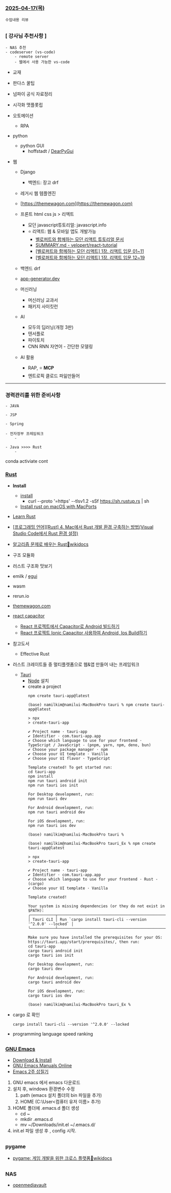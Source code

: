 ### [2025-04-17(목)](https://github.com/NAM-IL/Python_Basic/blob/main/%EC%88%98%EC%97%85%EB%82%B4%EC%9A%A9/04%EC%9B%94/2025-04-17.md)
```
수업내용 리뷰
```
##

###

### [ 강사님 추천사항 ]
    - NAS 추천
    - codeserver (vs-code)
        - remote server
        - 웹에서 사용 가능한 vs-code

- 교재
- 판다스 꿀팁
- 넘파이 공식 자료정리
- 시각화 맷플롯립
- 오토메이션
    - RPA

- python
    - python GUI 
        - hoffstadt / [DearPyGui](https://github.com/hoffstadt/DearPyGui)
- 웹 
    - Django
        - 백엔드: 장고 drf
    - 레거시 웹 템플엔진
    - [https://themewagon.com](https://themewagon.com)

    - 프론트 html css js > 리엑트
        - 모던 javascript튜토리얼: javascript.info
        - ⭐ 리액트: 웹 & 모바일 앱도 개발가능
            - [벨로퍼트와 함께하는 모던 리액트 튜토리얼 문서](https://github.com/velopert/react-tutorial)
            - [SUMMARY.md - velopert/react-tutorial](https://github.com/velopert/react-tutorial/blob/master/SUMMARY.md)
            - [[벨로퍼트와 함께하는 모던 리액트] 1장. 리액트 입문 01~11](https://velog.io/@posinity/%EB%B2%A8%EB%A1%9C%ED%8D%BC%ED%8A%B8%EC%99%80-%ED%95%A8%EA%BB%98%ED%95%98%EB%8A%94-%EB%AA%A8%EB%8D%98-%EB%A6%AC%EC%95%A1%ED%8A%B8-1%EC%9E%A5.)
            - [[벨로퍼트와 함께하는 모던 리액트] 1장. 리액트 입문 12~19](https://velog.io/@posinity/%EB%B2%A8%EB%A1%9C%ED%8D%BC%ED%8A%B8%EC%99%80-%ED%95%A8%EA%BB%98%ED%95%98%EB%8A%94-%EB%AA%A8%EB%8D%98-%EB%A6%AC%EC%95%A1%ED%8A%B8-1%EC%9E%A5.-%EB%A6%AC%EC%95%A1%ED%8A%B8-%EC%9E%85%EB%AC%B8-1211)
    - 백엔드 drf
    - [app-generator.dev](https://app-generator.dev)

    - 머신러닝
        - 머신러닝 교과서
        - 패키지 사이킷런


    - AI
        - 모두의 딥러닝(개정 3판)
        - 텐서플로
        - 파이토치
        - CNN RNN 자연어 - 간단한 모델링


    - AI 활용
        - RAP, ⭐ **MCP**
        - 엔트로픽 클로드 파읾만들어

---
### 경력관리를 위한 준비사항
    - JAVA

    - JSP

    - Spring

    - 전자정부 프레임워크
        - 
    
    - Java >>>> Rust
        - 




conda activiate cont



### [Rust](https://www.rust-lang.org/)
- **Install**
    - [install](https://www.rust-lang.org/tools/install)
        - curl --proto '=https' --tlsv1.2 -sSf https://sh.rustup.rs | sh
    - [Install rust on macOS with MacPorts](https://ports.macports.org/port/rust/)
- [Learn Rust](https://www.rust-lang.org/learn)
- [[프로그래밍 언어][Rust] 4. Mac에서 Rust 개발 환경 구축하는 방법(Visual Studio Code에서 Rust 환경 설정)](https://sansamlife.com/entry/%ED%94%84%EB%A1%9C%EA%B7%B8%EB%9E%98%EB%B0%8D-%EC%96%B8%EC%96%B4Rust-4-Mac%EC%97%90%EC%84%9C-Rust-%EA%B0%9C%EB%B0%9C-%ED%99%98%EA%B2%BD-%EA%B5%AC%EC%B6%95%ED%95%98%EB%8A%94-%EB%B0%A9%EB%B2%95Visual-Studio-Code%EC%97%90%EC%84%9C-Rust-%ED%99%98%EA%B2%BD-%EC%84%A4%EC%A0%95?category=1124974)
- [알고리즘 문제로 배우는 Rust🔹wikidocs](https://wikidocs.net/book/16796)
- 구조 모듈화
- 러스트 구조화 맛보기
- emilk / [egui](https://github.com/emilk/egui)
- wasm
- rerun.io
- [themewagon.com](https://themewagon.com/)
- [react capacitor](https://capacitorjs.com/solution/react)
    - [React 프로젝트에서 Capacitor로 Android 빌드하기](https://velog.io/@jypapapaa/React-%ED%94%84%EB%A1%9C%EC%A0%9D%ED%8A%B8%EC%97%90%EC%84%9C-Capacitor%EB%A1%9C-Android-%EB%B9%8C%EB%93%9C%ED%95%98%EA%B8%B0)
    - [React 프로젝트 Ionic Capacitor 사용하여 Android, Ios Build하기](https://velog.io/@jun7867/React-%ED%94%84%EB%A1%9C%EC%A0%9D%ED%8A%B8-Ionic-Capacitor-%EC%82%AC%EC%9A%A9%ED%95%98%EC%97%AC-Android-Ios-Build%ED%95%98%EA%B8%B0)
- 참고도서
    - Effective Rust
- 러스트 크레이트들 중 멀티플렛폼으로 웹&앱 만들어 내는 프레임워크
    - [Tauri](https://tauri.app/)
        - [Node](https://nodejs.org/en) 설치
        - create a project 
            ```
            npm create tauri-app@latest
            ```
            ```
            (base) namilkim@namilui-MacBookPro tauri % npm create tauri-app@latest

            > npx
            > create-tauri-app

            ✔ Project name · tauri-app
            ✔ Identifier · com.tauri-app.app
            ✔ Choose which language to use for your frontend ·       TypeScript / JavaScript - (pnpm, yarn, npm, deno, bun)
            ✔ Choose your package manager · npm
            ✔ Choose your UI template · Vanilla
            ✔ Choose your UI flavor · TypeScript

            Template created! To get started run:
            cd tauri-app
            npm install
            npm run tauri android init
            npm run tauri ios init

            For Desktop development, run:
            npm run tauri dev

            For Android development, run:
            npm run tauri android dev

            For iOS development, run:
            npm run tauri ios dev

            (base) namilkim@namilui-MacBookPro tauri % 
            ```
            ```
            (base) namilkim@namilui-MacBookPro tauri_Ex % npm create tauri-app@latest

            > npx
            > create-tauri-app

            ✔ Project name · tauri-app
            ✔ Identifier · com.tauri-app.app
            ✔ Choose which language to use for your frontend · Rust - (cargo)
            ✔ Choose your UI template · Vanilla

            Template created!

            Your system is missing dependencies (or they do not exist in $PATH):
            ╭───────────┬───────────────────────────────────────────────────────────╮
            │ Tauri CLI │ Run `cargo install tauri-cli --version '^2.0.0' --locked` │
            ╰───────────┴───────────────────────────────────────────────────────────╯

            Make sure you have installed the prerequisites for your OS: https://tauri.app/start/prerequisites/, then run:
            cd tauri-app
            cargo tauri android init
            cargo tauri ios init

            For Desktop development, run:
            cargo tauri dev

            For Android development, run:
            cargo tauri android dev

            For iOS development, run:
            cargo tauri ios dev

            (base) namilkim@namilui-MacBookPro tauri_Ex % 
            ```

- cargo 로 확인
    ```
    cargo install tauri-cli --version '^2.0.0' --locked
    ```

- programming language speed ranking

##

### [GNU Emacs](https://www.gnu.org/software/emacs/)
- [Download & Install](https://www.gnu.org/software/emacs/download.html#nonfree)
- [GNU Emacs Manuals Online](https://www.gnu.org/software/emacs/manual/)
- [Emacs 2주 삽질기](https://velog.io/@drypot/Emacs-Two-Weeks)
1. GNU emacs 에서  emacs 다운로드
2. 설치 후, windows 환경변수 수정
    1. path (emacs 설치 폴더의 bin 파일을 추가)
    2. HOME (C:\User\<컴퓨터 유저 이름> 추가)
3. HOME 폴더에 .emacs.d 폴더 생성
    - cd ~
    - mkdir .emacs.d
    - mv ~/Downloads/init.el ~/.emacs.d/
4. init.el 파일 생성 후 , config 시작.
##


### pygame
- [pygame: 게임 개발을 위한 크로스 플랫폼🔹wikidocs](https://wikidocs.net/226740)

##
### NAS
- [openmediavault](https://www.openmediavault.org/)


##